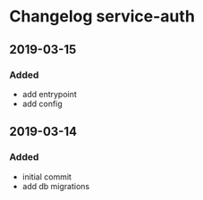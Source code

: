 # Changelog service-auth

## 2019-03-15
### Added
  - add entrypoint
  - add config

## 2019-03-14
### Added
  - initial commit
  - add db migrations
